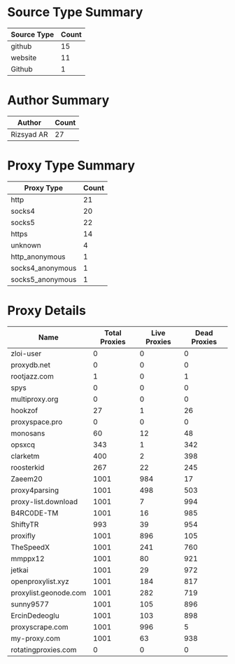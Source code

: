 # Source Type Summary

| Source Type | Count |
|-------------|-------|
| github | 15 |
| website | 11 |
| Github | 1 |


# Author Summary

| Author | Count |
|--------|-------|
| Rizsyad AR | 27 |


# Proxy Type Summary

| Proxy Type | Count |
|------------|-------|
| http | 21 |
| socks4 | 20 |
| socks5 | 22 |
| https | 14 |
| unknown | 4 |
| http_anonymous | 1 |
| socks4_anonymous | 1 |
| socks5_anonymous | 1 |


# Proxy Details

| Name | Total Proxies | Live Proxies | Dead Proxies |
|------|---------------|--------------|---------------|
| zloi-user | 0 | 0 | 0 |
| proxydb.net | 0 | 0 | 0 |
| rootjazz.com | 1 | 0 | 1 |
| spys | 0 | 0 | 0 |
| multiproxy.org | 0 | 0 | 0 |
| hookzof | 27 | 1 | 26 |
| proxyspace.pro | 0 | 0 | 0 |
| monosans | 60 | 12 | 48 |
| opsxcq | 343 | 1 | 342 |
| clarketm | 400 | 2 | 398 |
| roosterkid | 267 | 22 | 245 |
| Zaeem20 | 1001 | 984 | 17 |
| proxy4parsing | 1001 | 498 | 503 |
| proxy-list.download | 1001 | 7 | 994 |
| B4RC0DE-TM | 1001 | 16 | 985 |
| ShiftyTR | 993 | 39 | 954 |
| proxifly | 1001 | 896 | 105 |
| TheSpeedX | 1001 | 241 | 760 |
| mmppx12 | 1001 | 80 | 921 |
| jetkai | 1001 | 29 | 972 |
| openproxylist.xyz | 1001 | 184 | 817 |
| proxylist.geonode.com | 1001 | 282 | 719 |
| sunny9577 | 1001 | 105 | 896 |
| ErcinDedeoglu | 1001 | 103 | 898 |
| proxyscrape.com | 1001 | 996 | 5 |
| my-proxy.com | 1001 | 63 | 938 |
| rotatingproxies.com | 0 | 0 | 0 |
